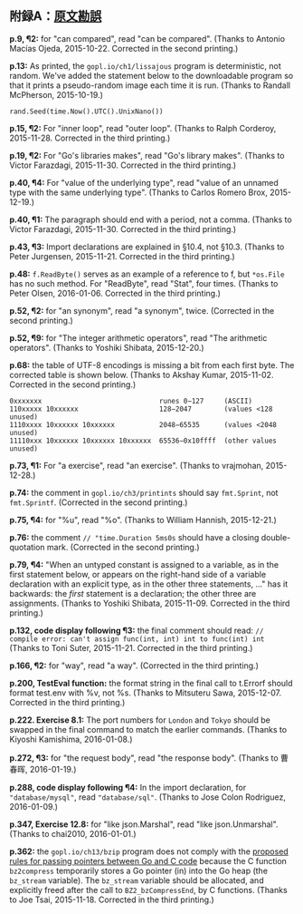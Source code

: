 ## 附録A：[原文勘誤](http://www.gopl.io/errata.html)

**p.9, ¶2:** for "can compared", read "can be compared". (Thanks to Antonio Macías Ojeda, 2015-10-22. Corrected in the second printing.)

**p.13:** As printed, the `gopl.io/ch1/lissajous` program is deterministic, not random.  We've added the statement below to the downloadable program so that it prints a pseudo-random image each time it is run. (Thanks to Randall McPherson, 2015-10-19.)

`rand.Seed(time.Now().UTC().UnixNano())`

**p.15, ¶2:** For "inner loop", read "outer loop". (Thanks to Ralph Corderoy, 2015-11-28. Corrected in the third printing.)

**p.19, ¶2:** For "Go's libraries makes", read "Go's library makes". (Thanks to Victor Farazdagi, 2015-11-30. Corrected in the third printing.)

**p.40, ¶4:** For "value of the underlying type", read "value of an unnamed type with the same underlying type". (Thanks to Carlos Romero Brox, 2015-12-19.)

**p.40, ¶1:** The paragraph should end with a period, not a comma. (Thanks to Victor Farazdagi, 2015-11-30. Corrected in the third printing.)

**p.43, ¶3:** Import declarations are explained in §10.4, not §10.3. (Thanks to Peter Jurgensen, 2015-11-21. Corrected in the third printing.)

**p.48:** `f.ReadByte()` serves as an example of a reference to f, but `*os.File` has no such method. For "ReadByte", read "Stat", four times. (Thanks to Peter Olsen, 2016-01-06. Corrected in the third printing.)

**p.52, ¶2:** for "an synonym", read "a synonym", twice. (Corrected in the second printing.)

**p.52, ¶9:** for "The integer arithmetic operators", read "The arithmetic operators". (Thanks to Yoshiki Shibata, 2015-12-20.)

**p.68:** the table of UTF-8 encodings is missing a bit from each first byte. The corrected table is shown below.  (Thanks to Akshay Kumar, 2015-11-02. Corrected in the second printing.)

```
0xxxxxxx                             runes 0−127     (ASCII)
110xxxxx 10xxxxxx                    128−2047        (values <128 unused)
1110xxxx 10xxxxxx 10xxxxxx           2048−65535      (values <2048 unused)
11110xxx 10xxxxxx 10xxxxxx 10xxxxxx  65536−0x10ffff  (other values unused)
```

**p.73, ¶1:** For "a exercise", read "an exercise". (Thanks to vrajmohan, 2015-12-28.)

**p.74:** the comment in `gopl.io/ch3/printints` should say `fmt.Sprint`, not `fmt.Sprintf`. (Corrected in the second printing.)

**p.75, ¶4:** for "%u", read "%o". (Thanks to William Hannish, 2015-12-21.)

**p.76:** the comment `// "time.Duration 5ms0s` should have a closing double-quotation mark. (Corrected in the second printing.)

**p.79, ¶4:** "When an untyped constant is assigned to a variable, as in the first statement below, or
appears on the right-hand side of a variable declaration with an explicit type, as in the other three statements, ..." has it backwards: the <i>first</i> statement is a declaration; the other three are assignments. (Thanks to Yoshiki Shibata, 2015-11-09. Corrected in the third printing.)

**p.132, code display following ¶3:** the final comment should read: `// compile error: can't assign func(int, int) int to func(int) int` (Thanks to Toni Suter, 2015-11-21. Corrected in the third printing.)

**p.166, ¶2:** for "way", read "a way". (Corrected in the third printing.)

**p.200, TestEval function:** the format string in the final call to t.Errorf should format test.env with %v, not %s. (Thanks to Mitsuteru Sawa, 2015-12-07. Corrected in the third printing.)

**p.222. Exercise 8.1:** The port numbers for `London` and `Tokyo` should be swapped in the final command to match the earlier commands. (Thanks to Kiyoshi Kamishima, 2016-01-08.)

**p.272, ¶3:** for "the request body", read "the response body". (Thanks to 曹春晖, 2016-01-19.)

**p.288, code display following ¶4:** In the import declaration, for `"database/mysql"`, read `"database/sql"`. (Thanks to Jose Colon Rodriguez, 2016-01-09.)

**p.347, Exercise 12.8:** for "like json.Marshal", read "like json.Unmarshal". (Thanks to chai2010, 2016-01-01.)

**p.362:** the `gopl.io/ch13/bzip` program does not comply with the [proposed rules for passing pointers between Go and C code](https://github.com/golang/proposal/blob/master/design/12416-cgo-pointers.md) because the C function `bz2compress` temporarily stores a Go pointer (in) into the Go heap (the `bz_stream` variable). The `bz_stream` variable should be allocated, and explicitly freed after the call to `BZ2_bzCompressEnd`, by C functions. (Thanks to Joe Tsai, 2015-11-18. Corrected in the third printing.)
